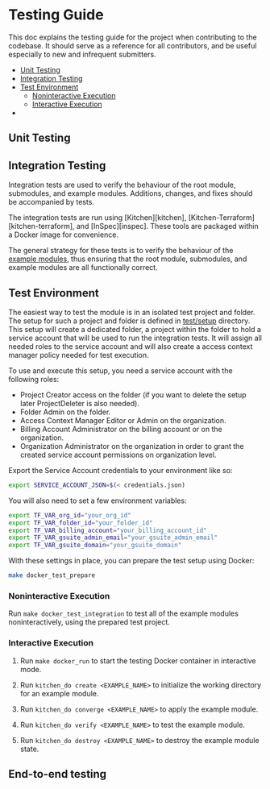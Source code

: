 # Testing Guide
This doc explains the testing guide for the project when contributing to the codebase. It should serve as a reference for all contributors, and be useful especially to new and infrequent submitters.


<!-- TOC -->
- [Unit Testing](#unit-testing)
- [Integration Testing](#integration-testing)
- [Test Environment](#test-environment)
  * [Noninteractive Execution](#noninteractive-execution)
  * [Interactive Execution](#interactive-execution)
- 
<!-- /TOC -->

## Unit Testing


## Integration Testing

Integration tests are used to verify the behaviour of the root module, submodules, and example modules. Additions, changes, and fixes should be accompanied by tests.

The integration tests are run using [Kitchen][kitchen], [Kitchen-Terraform][kitchen-terraform], and [InSpec][inspec]. These tools are packaged within a Docker image for convenience.

The general strategy for these tests is to verify the behaviour of the [example modules](../../examples), thus ensuring that the root module, submodules, and example modules are all functionally correct.

## Test Environment

The easiest way to test the module is in an isolated test project and folder.
The setup for such a project and folder is defined in [test/setup](../../test/setup) directory.
This setup will create a dedicated folder, a project within the folder to hold a service
account that will be used to run the integration tests. It will assign all needed roles
to the service account and will also create a access context manager policy needed for test execution.

To use and execute this setup, you need a service account with the following roles:

- Project Creator access on the folder (if you want to delete the setup later ProjectDeleter is also needed).
- Folder Admin on the folder.
- Access Context Manager Editor or Admin on the organization.
- Billing Account Administrator on the billing account or on the organization.
- Organization Administrator on the organization in order to grant the created service account permissions on organization level.

Export the Service Account credentials to your environment like so:

```bash
export SERVICE_ACCOUNT_JSON=$(< credentials.json)
```

You will also need to set a few environment variables:

```bash
export TF_VAR_org_id="your_org_id"
export TF_VAR_folder_id="your_folder_id"
export TF_VAR_billing_account="your_billing_account_id"
export TF_VAR_gsuite_admin_email="your_gsuite_admin_email"
export TF_VAR_gsuite_domain="your_gsuite_domain"
```

With these settings in place, you can prepare the test setup using Docker:

```bash
make docker_test_prepare
```

### Noninteractive Execution

Run `make docker_test_integration` to test all of the example modules
noninteractively, using the prepared test project.

### Interactive Execution

1. Run `make docker_run` to start the testing Docker container in
   interactive mode.

1. Run `kitchen_do create <EXAMPLE_NAME>` to initialize the working
   directory for an example module.

1. Run `kitchen_do converge <EXAMPLE_NAME>` to apply the example module.

1. Run `kitchen_do verify <EXAMPLE_NAME>` to test the example module.

1. Run `kitchen_do destroy <EXAMPLE_NAME>` to destroy the example module
   state.


## End-to-end testing

<!-- 
ToDo: verify delete testing covered
---------------------------------------------------------------------------------------------------

Two test-kitchen instances are defined:

- `full-local` - Test coverage for all project-factory features.
- `full-minimal` - Test coverage for a minimal set of project-factory features.

### Setup

1. Configure the [test fixtures](#test-configuration).
2. Download a Service Account key with the necessary [permissions](#permissions)
   and put it in the module's root directory with the name `credentials.json`.
3. Add appropriate variables to your environment

   ```bash
   export BILLING_ACCOUNT_ID="YOUR_BILLUNG_ACCOUNT"
   export DOMAIN="YOUR_DOMAIN"
   export FOLDER_ID="YOUR_FOLDER_ID"
   export GROUP_NAME="YOUR_GROUP_NAME"
   export ADMIN_ACCOUNT_EMAIL="YOUR_ADMIN_ACCOUNT_EMAIL"
   export ORG_ID="YOUR_ORG_ID"
   export PROJECT_ID="YOUR_PROJECT_ID"
   CREDENTIALS_FILE="credentials.json"
   export SERVICE_ACCOUNT_JSON=`cat ${CREDENTIALS_FILE}`
   ```

4. Run the testing container in interactive mode.

    ```bash
    make docker_run
    ```

    The module root directory will be loaded into the Docker container at `/cft/workdir/`.

5. Run kitchen-terraform to test the infrastructure.

    1. `kitchen create` creates Terraform state.
    2. `kitchen converge` creates the underlying resources. You can run `kitchen converge minimal` to only create the minimal fixture.
    3. `kitchen verify` tests the created infrastructure. Run `kitchen verify minimal` to run the smaller test suite.
    4. `kitchen destroy` removes the created infrastructure. Run `kitchen destroy minimal` to remove the smaller test suite.

Alternatively, you can simply run `make test_integration_docker` to run all the
test steps non-interactively.

#### Test configuration

Each test-kitchen instance is configured with a `terraform.tfvars` file in the
test fixture directory. For convenience, these are symlinked to a single shared file:

```sh
cp "test/fixtures/shared/terraform.tfvars.example" \
  "test/fixtures/shared/terraform.tfvars"
$EDITOR "test/fixtures/shared/terraform.tfvars"
done
```

Integration tests can be run within a pre-configured docker container. Tests can
be run without user interaction for quick validation, or with user interaction
during development.
-->